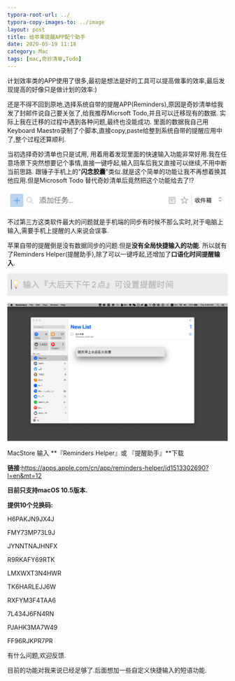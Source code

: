 ```yaml
---
typora-root-url: ../
typora-copy-images-to: ../image
layout: post
title: 给苹果提醒APP配个助手
date: 2020-05-19 11:18
category: Mac
tags: [mac,奇妙清单,Todo]
---
```


计划效率类的APP使用了很多,最初是想法是好的工具可以提高做事的效率,最后发现提高的好像只是做计划的效率:)



还是不得不回到原地,选择系统自带的提醒APP(Reminders),原因是奇妙清单给我发了封邮件说自己要关张了,给我推荐Micrsoft Todo,并且可以迁移现有的数据. 实际上我在迁移的过程中遇到各种问题,最终也没能成功. 里面的数据我自己用Keyboard Maestro录制了个脚本,直接copy,paste给整到系统自带的提醒应用中了,整个过程还算顺利.



当初选择奇妙清单也只是试用, 用着用着发现里面的快速输入功能非常好用.我在任意场景下突然想要记个事情,直接一键呼起,输入回车后我又直接可以继续,不用中断当前思路.  跟锤子手机上的"**闪念胶囊**"类似.就是这个简单的功能让我不再想着换其他应用.但是Microsoft Todo 替代奇妙清单后竟然把这个功能给去了!?



![img](/image/b6adf061931b0a75768fccf464f94e8f.jpeg)



不过第三方这类软件最大的问题就是手机端的同步有时候不那么实时,对于电脑上输入,需要手机上提醒的人来说会误事.



苹果自带的提醒倒是没有数据同步的问题.但是**没有全局快捷输入的功能**. 所以就有了Reminders Helper(提醒助手),除了可以一键呼起,还增加了**口语化时间提醒输入**.



![img](/image/9dd2f32a9cd2f687f1628a5a4b6a6958.png)



![rh_screen_2](/image/rh_screen_2.png)



MacStore 输入 **『Reminders Helper』或 『提醒助手』**下载

**链接**:https://apps.apple.com/cn/app/reminders-helper/id1513302690?l=en&mt=12



**目前只支持macOS 10.5版本.** 

**提供10个兑换码:**



H6PAKJN9JX4J

FMY73MP73L9J

JYNNTNAJHNFX

R9RKAFY69RTK

LMXWXT3N4HWR

TK6HARLEJJ6W

RXFYM3F4TAA6

7L434J6FN4RN

PJAHK3MA7W49

FF96RJKPR7PR



有什么问题,欢迎反馈.

目前的功能对我来说已经足够了.后面想加一些自定义快捷输入的短语功能.